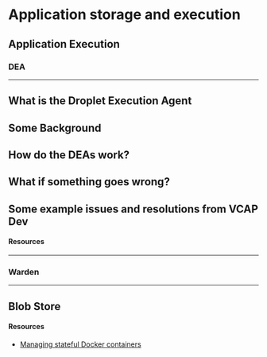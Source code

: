 # Application storage and execution

## Application Execution
### DEA

---
## What is the Droplet Execution Agent

## Some Background

## How do the DEAs work?

## What if something goes wrong?

## Some example issues and resolutions from VCAP Dev

#### Resources

---

### Warden


---


## Blob Store

#### Resources
* [Managing stateful Docker containers](http://blog.pivotal.io/cloud-foundry-pivotal/products/managing-stateful-docker-containers-with-cloud-foundry-bosh)
